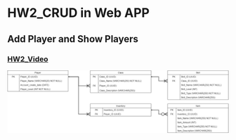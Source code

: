 # HW2_CRUD in Web APP
## Add Player and Show Players
### [HW2_Video](https://www.youtube.com/watch?v=EIUwl6fKqF8)
![image](https://github.com/Robbish1106/DB/blob/main/HW1/mapping.jpg)
